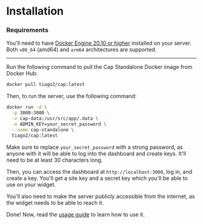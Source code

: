 # Installation

### Requirements

You'll need to have [Docker Engine 20.10 or higher](https://docs.docker.com/get-docker/) installed on your server. Both `x86_64` (amd64) and `arm64` architectures are supported.

---

Run the following command to pull the Cap Standalone Docker image from Docker Hub:

```bash
docker pull tiago2/cap:latest
```

Then, to run the server, use the following command:

```bash
docker run -d \
  -p 3000:3000 \
  -v cap-data:/usr/src/app/.data \
  -e ADMIN_KEY=your_secret_password \
  --name cap-standalone \
  tiago2/cap:latest
```

Make sure to replace `your_secret_password` with a strong password, as anyone with it will be able to log into the dashboard and create keys. It'll need to be at least 30 characters long.

Then, you can access the dashboard at `http://localhost:3000`, log in, and create a key. You'll get a site key and a secret key which you'll be able to use on your widget.

You'll also need to make the server publicly accessible from the internet, as the widget needs to be able to reach it.

Done! Now, read the [usage guide](/guide/standalone/usage.md) to learn how to use it.